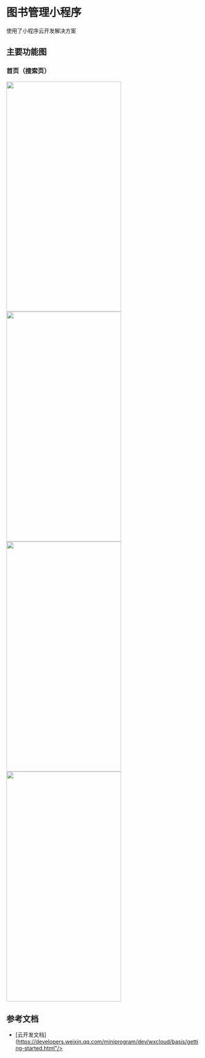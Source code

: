 # 图书管理小程序

使用了小程序云开发解决方案

## 主要功能图

### 首页（搜索页）
<img width="300" height="600" src="https://github.com/coco-hu/mini-book-system/blob/master/app_images/search_page.jpeg"/> <img width="300" height="600" src="https://github.com/coco-hu/mini-book-system/blob/master/app_images/detail.jpeg"/> <img width="300" height="600" src="https://github.com/coco-hu/mini-book-system/blob/master/app_images/login_page.png"/> <img width="300" height="600" src="https://github.com/coco-hu/mini-book-system/blob/master/app_images/my_page.jpeg"/>

## 参考文档

- [云开发文档](https://developers.weixin.qq.com/miniprogram/dev/wxcloud/basis/getting-started.html"/>

